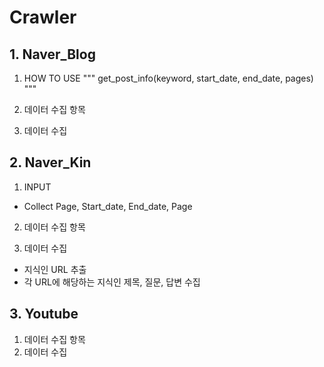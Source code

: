 # Crawler

## 1. Naver_Blog

1. HOW TO USE
"""
get_post_info(keyword, start_date, end_date, pages)
"""

2. 데이터 수집 항목 


3. 데이터 수집


## 2. Naver_Kin

1. INPUT
* Collect Page, Start_date, End_date, Page

2. 데이터 수집 항목 


3. 데이터 수집

* 지식인 URL 추출 
* 각 URL에 해당하는 지식인 제목, 질문, 답변 수집 


## 3. Youtube

1. 데이터 수집 항목 
2. 데이터 수집
